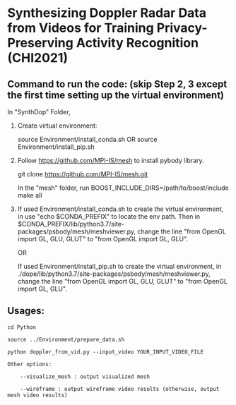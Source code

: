 # Synthesizing Doppler Radar Data from Videos for Training Privacy-Preserving Activity Recognition (CHI2021)

## Command to run the code: (skip Step 2, 3 except the first time setting up the virtual environment)

In "SynthDop" Folder,

1. Create virtual environment:

	source Environment/install_conda.sh OR source Environment/install_pip.sh

2. Follow https://github.com/MPI-IS/mesh to install pybody library. 
	
	git clone https://github.com/MPI-IS/mesh.git

	In the "mesh" folder, run BOOST_INCLUDE_DIRS=/path/to/boost/include make all

3. If used Environment/install_conda.sh to create the virtual environment, in use "echo $CONDA_PREFIX" to locate the env path. Then in $CONDA_PREFIX/lib/python3.7/site-packages/psbody/mesh/meshviewer.py, change the line "from OpenGL import GL, GLU, GLUT" to "from OpenGL import GL, GLU".

	OR

	If used Environment/install_pip.sh to create the virtual environment, in ./dope/lib/python3.7/site-packages/psbody/mesh/meshviewer.py, change the line "from OpenGL import GL, GLU, GLUT" to "from OpenGL import GL, GLU".


## Usages:

	cd Python

	source ../Environment/prepare_data.sh

	python doppler_from_vid.py --input_video YOUR_INPUT_VIDEO_FILE

	Other options:

		--visualize_mesh : output visualized mesh

		--wireframe : output wireframe video results (otherwise, output mesh video results)


 



